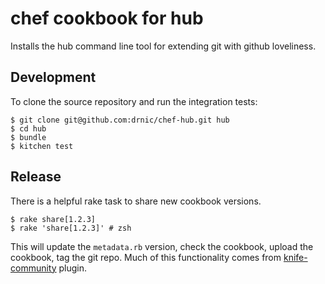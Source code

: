 # chef cookbook for hub

Installs the hub command line tool for extending git with github loveliness.

## Development

To clone the source repository and run the integration tests:

```
$ git clone git@github.com:drnic/chef-hub.git hub
$ cd hub
$ bundle
$ kitchen test
```

## Release

There is a helpful rake task to share new cookbook versions.

```
$ rake share[1.2.3]
$ rake 'share[1.2.3]' # zsh
```

This will update the `metadata.rb` version, check the cookbook, upload the cookbook, tag the git repo. Much of this functionality comes from [knife-community](http://miketheman.github.io/knife-community/ "knife-community by miketheman") plugin.

